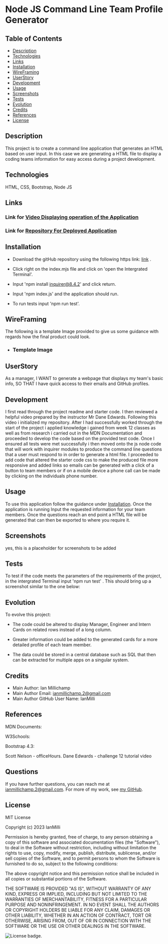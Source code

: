 # Node JS Command Line Team Profile Generator
 
   ## Table of Contents

   * [Description](#description)
   * [Technologies](#technologies)
   * [Links](#links)
   * [Installation](#installation)
   * [WireFraming](#wireframing)
   * [UserStory](#userstory)
   * [Development](#development)
   * [Usage](#usage)
   * [Screenshots](#screenshots)
   * [Tests](#tests)
   * [Evolution](#evolution)
   * [Credits](#credits)
   * [References](#references)
   * [License](#license)
   
   
   ## Description

   This project is to create a command line application that generates an HTML based on user input. In this case we are generating a HTML file to display a coding teams information for easy access during a project development.

   ## Technologies

   HTML, CSS, Bootstrap, Node JS

   ## Links

   ### Link for [Video Displaying operation of the Application](n/a)
   
   ### Link for [Repository For Deployed Application](https://github.com/IanMilli/Node-Js-Command-Line-Team-Profile-Generator)
   
   ## Installation 

   * Download the gitHub repository using the following https link: [link](https://github.com/IanMilli/Node-Js-Command-Line-Team-Profile-Generator.git) . 
   
   * Click right on the index.mjs file and click on 'open the Intergrated Terminal'. 
   
   * Input 'npm install inquirer@8.4.2' and click return. 
   
   * Input 'npm index.js' and the application should run. 
   
   * To run tests input 'npm run test'.

   ## WireFraming

  The following is a template Image provided to give us some guidance with regards how the final product could look.

   * ### Template Image
  

   ## UserStory

   As a manager, I WANT to generate a webpage that displays my team's basic info, SO THAT I have quick access to their emails and GitHub profiles.

   ## Development

   I first read through the project readme and starter code. I then reviewed a helpful video prepared by the instructor Mr Dane Edwards. Following this video i initialized my repository. After I had successfully worked through the start of the project i applied knowledge i gained from week 12 classes as well as from research i carried out in the MDN Documentation and proceeded to develop the code based on the provided test code. Once I ensured all tests were met successfully i then moved onto the js node code that will work with inquirer modules to produce the command line questions that a user must respond to in order to generate a html file. I proceeded to add code that altered the starter code css to make the produced file more responsive and added links so emails can be generated with a click of a button to team members or if on a mobile device a phone call can be made by clicking on the individuals phone number.

   ## Usage

   To use this application follow the guidance under [Installation](#installation). Once the application is running Input the requested information for your team members. Once the questions reach an end point a HTML file will be generated that can then be exported to where you require it.

   ## Screenshots

   yes, this is a placeholder for screenshots to be added

   ## Tests

   To test if the code meets the parameters of the requirements of the project, in the intergrated Terminal input 'npm run test' . This should bring up a screenshot similar to the one below:

   ## Evolution

   To evolve this project:
   
   * The code could be altered to display Manager, Engineer and Intern Cards on related rows instead of a long column.

   * Greater information could be added to the generated cards for a more detailed profile of each team member.

   * The data could be stored in a central database such as SQL that then can be extracted for multiple apps on a singular system. 

   ## Credits

   * Main Author:                   Ian Millichamp
   * Main Author Email:             ianmillichamp.2@gmail.com
   * Main Author GitHub User Name:  IanMilli

  

   ## References

   MDN Documents:

   W3Schools:

   Bootstrap 4.3:

   Scott Nelson - officeHours.
   Dane Edwards - challenge 12 tutorial video



   ## Questions

   If you have further questions, you can reach me at ianmillichamp.2@gmail.com. For more of my work, see [my GitHub](https://github.com/https://github.com/IanMilli).
  
   ## License

   MIT License

Copyright (c) 2023 IanMilli

Permission is hereby granted, free of charge, to any person obtaining a copy
of this software and associated documentation files (the "Software"), to deal
in the Software without restriction, including without limitation the rights
to use, copy, modify, merge, publish, distribute, sublicense, and/or sell
copies of the Software, and to permit persons to whom the Software is
furnished to do so, subject to the following conditions:

The above copyright notice and this permission notice shall be included in all
copies or substantial portions of the Software.

THE SOFTWARE IS PROVIDED "AS IS", WITHOUT WARRANTY OF ANY KIND, EXPRESS OR
IMPLIED, INCLUDING BUT NOT LIMITED TO THE WARRANTIES OF MERCHANTABILITY,
FITNESS FOR A PARTICULAR PURPOSE AND NONINFRINGEMENT. IN NO EVENT SHALL THE
AUTHORS OR COPYRIGHT HOLDERS BE LIABLE FOR ANY CLAIM, DAMAGES OR OTHER
LIABILITY, WHETHER IN AN ACTION OF CONTRACT, TORT OR OTHERWISE, ARISING FROM,
OUT OF OR IN CONNECTION WITH THE SOFTWARE OR THE USE OR OTHER DEALINGS IN THE
SOFTWARE.

   ![License badge](https://img.shields.io/badge/license-MIT-brightgreen).
 
